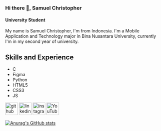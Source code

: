 ### Hi there 👋, Samuel Christopher
#### University Student
My name is Samuel Christopher, I'm from Indonesia. I'm a Mobile Application and Technology major in Bina Nusantara University, currently I'm in my second year of university.

## Skills and Experience
* C
* Figma
* Python
* HTML5
* CSS3
* JS


[<img src='https://cdn.jsdelivr.net/npm/simple-icons@3.0.1/icons/github.svg' alt='github' height='40'>](https://github.com/samuel-sshi)  [<img src='https://cdn.jsdelivr.net/npm/simple-icons@3.0.1/icons/linkedin.svg' alt='linkedin' height='40'>](https://www.linkedin.com/in/samuelchristopher03/)  [<img src='https://cdn.jsdelivr.net/npm/simple-icons@3.0.1/icons/instagram.svg' alt='instagram' height='40'>](https://www.instagram.com/samuel_sshi/)  [<img src='https://cdn.jsdelivr.net/npm/simple-icons@3.0.1/icons/youtube.svg' alt='YouTube' height='40'>](https://www.youtube.com/channel/UCDpQZSks1LkBahhI-eI4j3Q)  





[![Anurag's GitHub stats](https://github-readme-stats.vercel.app/api?username=samuel-sshi)](https://github.com/anuraghazra/github-readme-stats)





<!--
**samuel-sshi/samuel-sshi** is a ✨ _special_ ✨ repository because its `README.md` (this file) appears on your GitHub profile.

Here are some ideas to get you started:

- 🔭 I’m currently working on ...
- 🌱 I’m currently learning ...
- 👯 I’m looking to collaborate on ...
- 🤔 I’m looking for help with ...
- 💬 Ask me about ...
- 📫 How to reach me: ...
- 😄 Pronouns: ...
- ⚡ Fun fact: ...
-->
